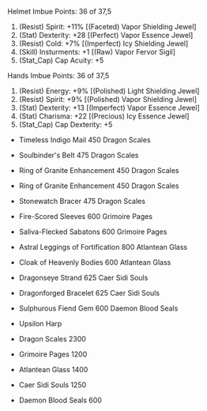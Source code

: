 Helmet
Imbue Points: 36 of 37,5
1. (Resist) Spirit: +11% [(Faceted) Vapor Shielding Jewel]
2. (Stat) Dexterity: +28 [(Perfect) Vapor Essence Jewel]
3. (Resist) Cold: +7% [(Imperfect) Icy Shielding Jewel]
4. (Skill) Insturments: +1 [(Raw) Vapor Fervor Sigil]
5. (Stat_Cap) Cap Acuity: +5

Hands
Imbue Points: 36 of 37,5
1. (Resist) Energy: +9% [(Polished) Light Shielding Jewel]
2. (Resist) Spirit: +9% [(Polished) Vapor Shielding Jewel]
3. (Stat) Dexterity: +13 [(Imperfect) Vapor Essence Jewel]
4. (Stat) Charisma: +22 [(Precious) Icy Essence Jewel]
5. (Stat_Cap) Cap Dexterity: +5

+ Timeless Indigo Mail             450 Dragon Scales
+ Soulbinder's Belt                475 Dragon Scales
+ Ring of Granite Enhancement      450 Dragon Scales
+ Ring of Granite Enhancement      450 Dragon Scales
+ Stonewatch Bracer                475 Dragon Scales
+ Fire-Scored Sleeves              600 Grimoire Pages
+ Saliva-Flecked Sabatons          600 Grimoire Pages
+ Astral Leggings of Fortification 800 Atlantean Glass
+ Cloak of Heavenly Bodies         600 Atlantean Glass
+ Dragonseye Strand                625 Caer Sidi Souls
+ Dragonforged Bracelet            625 Caer Sidi Souls
+ Sulphurous Fiend Gem             600 Daemon Blood Seals
+ Upsilon Harp

+ Dragon Scales      2300
+ Grimoire Pages     1200
+ Atlantean Glass    1400
+ Caer Sidi Souls    1250
+ Daemon Blood Seals  600